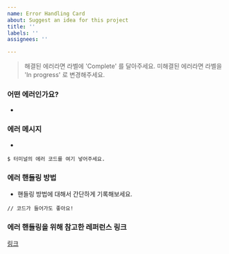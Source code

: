 ```yaml
---
name: Error Handling Card
about: Suggest an idea for this project
title: ''
labels: ''
assignees: ''

---
```


>해결된 에러라면 라벨에 'Complete' 를 달아주세요.
>미해결된 에러라면 라벨을 'In progress' 로 변경해주세요.

### 어떤 에러인가요?
* 

### 에러 메시지
* 
```
$ 터미널의 에러 코드를 여기 넣어주세요.
```

### 에러 핸들링 방법
* 핸들링 방법에 대해서 간단하게 기록해보세요.
```
// 코드가 들어가도 좋아요!
```

### 에러 핸들링을 위해 참고한 레퍼런스 링크
[링크]()

